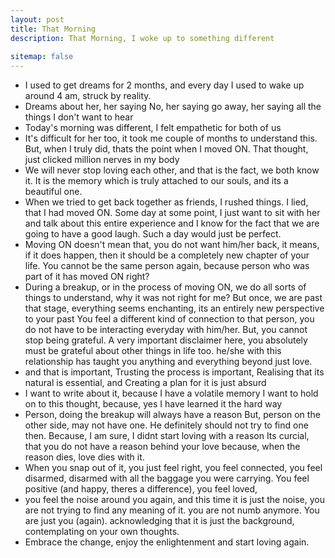 ```yaml
---
layout: post
title: That Morning
description: That Morning, I woke up to something different
  
sitemap: false
---
```


- I used to get dreams for 2 months, and every day I used to wake up around 4 am, struck by reality.
- Dreams about her, her saying No, her saying go away, her saying all the things I don't want to hear
- Today's morning was different, I felt empathetic for both of us
- It's difficult for her too, it took me couple of months to understand this. But, when I truly did, thats the point when I moved ON. That thought, just clicked million nerves in my body
- We will never stop loving each other, and that is the fact, we both know it. It is the memory which is truly attached to our souls, and its a beautiful one.
- When we tried to get back together as friends, I rushed things. I lied, that I had moved ON. 
Some day at some point, I just want to sit with her and talk about this entire experience and I know for the fact that we are going to have a good laugh. 
Such a day would just be perfect.
- Moving ON doesn't mean that, you do not want him/her back, it means, 
if it does happen, then it should be a completely new chapter of your life. 
You cannot be the same person again, because person who was part of it has moved ON right?
- During a breakup, or in the process of moving ON, we do all sorts of things to understand, why it was not right for me?
But once, we are past that stage, everything seems enchanting, its an entirely new perspective to your past
You feel a different kind of connection to that person, you do not have to be interacting everyday with him/her.
But, you cannot stop being grateful.
A very important disclaimer here, you absolutely must be grateful about other things in life too.
he/she with this relationship has taught you anything and everything beyond just love.
- and that is important,
Trusting the process is important,
Realising that its natural is essential,
and Creating a plan for it is just absurd
- I want to write about it, because I have a volatile memory
I want to hold on to this thought, because, yes I have learned it the hard way
- Person, doing the breakup will always have a reason
But, person on the other side, may not have one. He definitely should not try to find one then.
Because, I am sure, I didnt start loving with a reason
Its curcial, that you do not have a reason behind your love
because, when the reason dies, love dies with it.
- When you snap out of it, you just feel right, you feel connected, you feel disarmed, disarmed with all the baggage you were carrying. You feel positive (and happy, theres a difference), you feel loved,
- you feel the noise around you again, and this time it is just the noise, you are not trying to find any meaning of it. you are not numb anymore. You are just you (again). acknowledging that it is just the background, contemplating on your own thoughts.
- Embrace the change, enjoy the enlightenment and start loving again.
